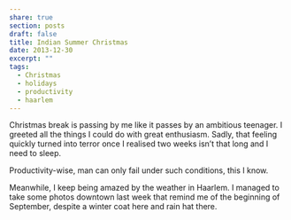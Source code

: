 ```yaml
---
share: true
section: posts
draft: false
title: Indian Summer Christmas
date: 2013-12-30
excerpt: ""
tags:
  - Christmas
  - holidays
  - productivity
  - haarlem
---
```


Christmas break is passing by me like it passes by an ambitious teenager. I greeted all the things I could do with great enthusiasm. Sadly, that feeling quickly turned into terror once I realised two weeks isn’t that long and I need to sleep.

Productivity-wise, man can only fail under such conditions, this I know.

Meanwhile, I keep being amazed by the weather in Haarlem. I managed to take some photos downtown last week that remind me of the beginning of September, despite a winter coat here and rain hat there.  